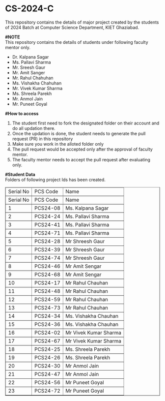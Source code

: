 # CS-2024-C
This repository contains the details of major project created by the students of 2024 Batch at Computer Science Department, KIET Ghaziabad.<br>

<b>#NOTE</b><br>
This repository contains the details of students under following faculty mentor only.<br>
<ul>
  <li>Dr. Kalpana Sagar</li>
  <li>Ms. Pallavi Sharma</li>
  <li>Mr. Sreesh Gaur</li>
  <li>Mr. Amit Sanger</li>
  <li>Mr. Rahul Chahuhan</li>
  <li>Ms. Vishakha Chahuhan</li>
  <li>Mr. Vivek Kumar Sharma</li>
  <li>Ms. Shreela Parekh</li>
  <li>Mr. Anmol Jain</li>
  <li>Mr. Puneet Goyal</li>
</ul>
  
<b>#How to access</b><br>
<ol>
  <li>The student first need to fork the designated folder on their account and do all updation there.</li>
  <li>Once the updation is done, the student needs to generate the pull request (PR) in this repository</li>
  <li>Make sure you work in the alloted folder only</li>
  <li>The pull request would be accepted only after the approval of faculty mentor.</li>
  <li>The faculty mentor needs to accept the pull request after evaluating only.</li>
 </ol>

<b>#Student Data</b><br>
Folders of following project Ids has been created.<br>
<table border="1">
  <thead>
    <tr>
  <td>Serial No</td>
  <td>PCS Code</td>
  <td>Name</td>
</tr>
  </thead>  
  <tbody>
  <tr>
    <td>Serial No</td>
    <td>PCS Code</td>
    <td>Name</td>
</tr>

<tr>
    <td>1</td>
    <td>PCS24-08</td>
    <td>Ms. Kalpana Sagar</td>
</tr>

<!-- Blank Row -->

<tr>
    <td>2</td>
    <td>PCS24-24</td>
    <td>Ms. Pallavi Sharma</td>
</tr>

<tr>
    <td>3</td>
    <td>PCS24-41</td>
    <td>Ms. Pallavi Sharma</td>
</tr>

<tr>
    <td>4</td>
    <td>PCS24-71</td>
    <td>Ms. Pallavi Sharma</td>
</tr>

<!-- Blank Row -->

<tr>
    <td>5</td>
    <td>PCS24-28</td>
    <td>Mr Shreesh Gaur</td>
</tr>

<tr>
    <td>6</td>
    <td>PCS24-39</td>
    <td>Mr Shreesh Gaur</td>
</tr>

<tr>
    <td>7</td>
    <td>PCS24-74</td>
    <td>Mr Shreesh Gaur</td>
</tr>

<!-- Blank Row -->

<tr>
    <td>8</td>
    <td>PCS24-46</td>
    <td>Mr Amit Sengar</td>
</tr>

<tr>
    <td>9</td>
    <td>PCS24-68</td>
    <td>Mr Amit Sengar</td>
</tr>

<!-- Blank Row -->

<tr>
    <td>10</td>
    <td>PCS24-17</td>
    <td>Mr Rahul Chauhan</td>
</tr>

<tr>
    <td>11</td>
    <td>PCS24-48</td>
    <td>Mr Rahul Chauhan</td>
</tr>

<tr>
    <td>12</td>
    <td>PCS24-59</td>
    <td>Mr Rahul Chauhan</td>
</tr>

<tr>
    <td>13</td>
    <td>PCS24-73</td>
    <td>Mr Rahul Chauhan</td>
</tr>

<!-- Blank Row -->

<tr>
    <td>14</td>
    <td>PCS24-34</td>
    <td>Ms. Vishakha Chauhan</td>
</tr>

<tr>
    <td>15</td>
    <td>PCS24-36</td>
    <td>Ms. Vishakha Chauhan</td>
</tr>

<!-- Blank Row -->

<tr>
    <td>16</td>
    <td>PCS24-02</td>
    <td>Mr Vivek Kumar Sharma</td>
</tr>

<tr>
    <td>17</td>
    <td>PCS24-67</td>
    <td>Mr Vivek Kumar Sharma</td>
</tr>

<!-- Blank Row -->

<tr>
    <td>18</td>
    <td>PCS24-25</td>
    <td>Ms. Shreela Parekh</td>
</tr>

<tr>
    <td>19</td>
    <td>PCS24-26</td>
    <td>Ms. Shreela Parekh</td>
</tr>

<!-- Blank Row -->

<tr>
    <td>20</td>
    <td>PCS24-30</td>
    <td>Mr Anmol Jain</td>
</tr>

<tr>
    <td>21</td>
    <td>PCS24-47</td>
    <td>Mr Anmol Jain</td>
</tr>

<!-- Blank Row -->

<tr>
    <td>22</td>
    <td>PCS24-56</td>
    <td>Mr Puneet Goyal</td>
</tr>

<tr>
    <td>23</td>
    <td>PCS24-72</td>
    <td>Mr Puneet Goyal</td>
</tr>


  </tbody>
</table>
